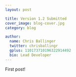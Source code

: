 ```yaml
---
layout: post

title: Version 1.2 Submitted
cover_image: blog-cover.jpg
category: blog

author:
  name: Chris Ballinger
  twitter: chrisballingr
  gplus: 110173710196322914492 
  bio: Lead Developer
---
```


First post!
